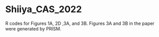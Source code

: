 # Shiiya_CAS_2022

R codes for Figures 1A, 2D ,3A, and 3B.
Figures 3A and 3B in the paper were generated by PRISM.
